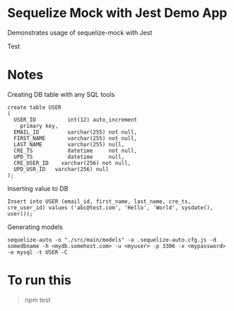 # Sequelize Mock with Jest Demo App
Demonstrates usage of sequelize-mock with Jest 

Test
# Notes

Creating DB table with any SQL tools

```
create table USER
(
  USER_ID          int(12) auto_increment
    primary key,
  EMAIL_ID         varchar(255) not null,
  FIRST_NAME       varchar(255) not null,
  LAST_NAME        varchar(255) null,
  CRE_TS           datetime     not null,
  UPD_TS           datetime     null,
  CRE_USER_ID    varchar(256) not null,
  UPD_USR_ID   varchar(256) null
);
```

Inserting value to DB

```
Insert into USER (email_id, first_name, last_name, cre_ts, cre_user_id) values ('abc@test.com', 'Hello', 'World', sysdate(), user());

```

Generating models

```
sequelize-auto -o "./src/main/models" -a .sequelize-auto.cfg.js -d somedbname -h <mydb.somehost.com> -u <myuser> -p 3306 -x <mypassword> -e mysql -t USER -C
```


# To run this
> npm test


